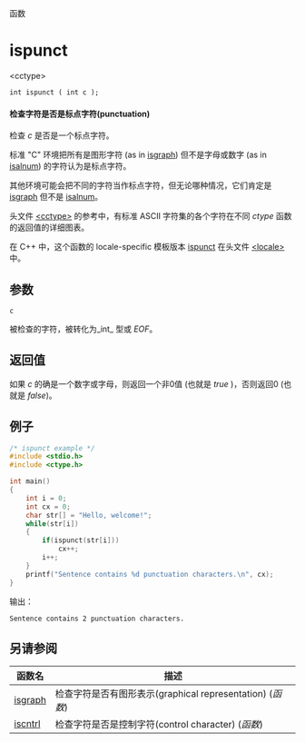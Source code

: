 函数

# ispunct

\<cctype\>

`int ispunct ( int c );`

#### 检查字符是否是标点字符(punctuation)

检查 _c_ 是否是一个标点字符。

标准 "C" 环境把所有是图形字符 (as in [isgraph](isgraph.md)) 但不是字母或数字 (as in [isalnum](isalnum.md)) 的字符认为是标点字符。

其他环境可能会把不同的字符当作标点字符，但无论哪种情况，它们肯定是 [isgraph](isgraph.md) 但不是 [isalnum](isalnum.md)。

头文件 [\<cctype\>](README.md) 的参考中，有标准 ASCII 字符集的各个字符在不同 _ctype_ 函数的返回值的详细图表。

在 C++ 中，这个函数的 locale-specific 模板版本 [ispunct](../../Other/locale/ispunct.md) 在头文件 [\<locale\>](../../Other/locale/README.md)中。


## 参数

`c`

被检查的字符，被转化为_int_ 型或 _EOF_。


## 返回值
如果 _c_ 的确是一个数字或字母，则返回一个非0值 (也就是 _true_ )，否则返回0 (也就是 _false_)。

## 例子

```cpp
/* ispunct example */
#include <stdio.h>
#include <ctype.h>

int main()
{
	int i = 0;
	int cx = 0;
	char str[] = "Hello, welcome!";
	while(str[i])
	{
		if(ispunct(str[i]))
			cx++;
		i++;
	}
	printf("Sentence contains %d punctuation characters.\n", cx);
}
```

输出：  
```
Sentence contains 2 punctuation characters.
```


## 另请参阅

函数名                | 描述
--------------------- | ---------------
[isgraph](isgraph.md) | 检查字符是否有图形表示(graphical representation) (_函数_)
[iscntrl](iscntrl.md) | 检查字符是否是控制字符(control character) (_函数_)
